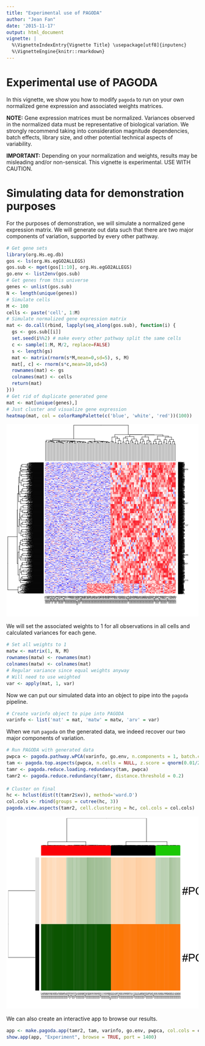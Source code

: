 ```yaml
---
title: "Experimental use of PAGODA"
author: "Jean Fan"
date: '2015-11-17'
output: html_document
vignette: |
  %\VignetteIndexEntry{Vignette Title} \usepackage[utf8]{inputenc}
  %\VignetteEngine{knitr::rmarkdown}
---
```


# Experimental use of PAGODA

In this vignette, we show you how to modify `pagoda` to run on your own normalized gene expression and associated weights matrices. 

**NOTE:** Gene expression matrices must be normalized. Variances observed in the normalized data must be representative of biological variation. We strongly recommend taking into consideration magnitude dependencies, batch effects, library size, and other potential technical aspects of variability. 

**IMPORTANT:** Depending on your normalization and weights, results may be misleading and/or non-sensical. This vignette is experimental. USE WITH CAUTION. 



# Simulating data for demonstration purposes

For the purposes of demonstration, we will simulate a normalized gene expression matrix. We will generate out data such that there are two major components of variation, supported by every other pathway. 

```r
# Get gene sets
library(org.Hs.eg.db)
gos <- ls(org.Hs.egGO2ALLEGS)
gos.sub <- mget(gos[1:10], org.Hs.egGO2ALLEGS)
go.env <- list2env(gos.sub)
# Get genes from this universe
genes <- unlist(gos.sub)
N <- length(unique(genes))
# Simulate cells
M <- 100
cells <- paste('cell', 1:M)
# Simulate normalized gene expression matrix
mat <- do.call(rbind, lapply(seq_along(gos.sub), function(i) {
  gs <- gos.sub[[i]]
  set.seed(i%%2) # make every other pathway split the same cells
  c <- sample(1:M, M/2, replace=FALSE) 
  s <- length(gs)
  mat <- matrix(rnorm(s*M,mean=0,sd=5), s, M)
  mat[, c] <- rnorm(s*c,mean=10,sd=5)
  rownames(mat) <- gs
  colnames(mat) <- cells
  return(mat)
}))
# Get rid of duplicate generated gene
mat <- mat[unique(genes),]
# Just cluster and visualize gene expression
heatmap(mat, col = colorRampPalette(c('blue', 'white', 'red'))(100))
```

![plot of chunk data](figures/experimental-data-1.png) 

We will set the associated weights to 1 for all observations in all cells and calculated variances for each gene. 


```r
# Set all weights to 1
matw <- matrix(1, N, M)
rownames(matw) <- rownames(mat)
colnames(matw) <- colnames(mat)
# Regular variance since equal weights anyway
# Will need to use weighted
var <- apply(mat, 1, var)
```

Now we can put our simulated data into an object to pipe into the `pagoda` pipeline.


```r
# Create varinfo object to pipe into PAGODA
varinfo <- list('mat' = mat, 'matw' = matw, 'arv' = var)
```

When we run `pagoda` on the generated data, we indeed recover our two major components of variation. 


```r
# Run PAGODA with generated data
pwpca <- pagoda.pathway.wPCA(varinfo, go.env, n.components = 1, batch.center = FALSE, verbose = 1)
tam <- pagoda.top.aspects(pwpca, n.cells = NULL, z.score = qnorm(0.01/2, lower.tail = FALSE))
tamr <- pagoda.reduce.loading.redundancy(tam, pwpca)
tamr2 <- pagoda.reduce.redundancy(tamr, distance.threshold = 0.2)

# Cluster on final
hc <- hclust(dist(t(tamr2$xv)), method='ward.D')
col.cols <- rbind(groups = cutree(hc, 3))
pagoda.view.aspects(tamr2, cell.clustering = hc, col.cols = col.cols)
```

![plot of chunk pagoda](figures/experimental-pagoda-1.png) 

We can also create an interactive app to browse our results. 


```r
app <- make.pagoda.app(tamr2, tam, varinfo, go.env, pwpca, col.cols = col.cols, cell.clustering = hc, title = "Experiment")
show.app(app, "Experiment", browse = TRUE, port = 1400)  
```
